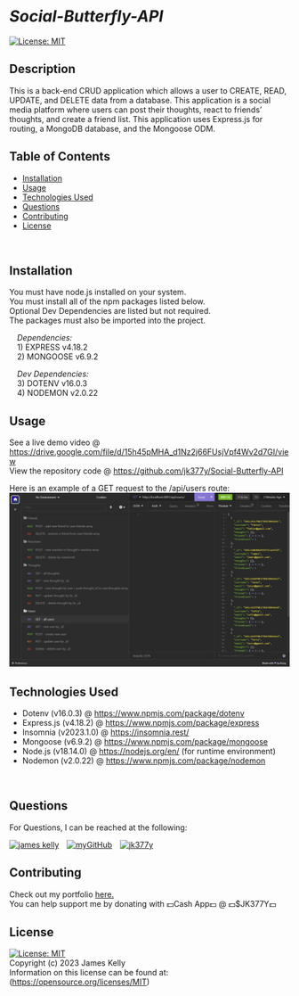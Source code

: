 # ***Social-Butterfly-API***
[![License: MIT](https://img.shields.io/badge/License-MIT-blue.svg)](https://opensource.org/licenses/MIT)
<br>

## Description
This is a back-end CRUD application which allows a user to CREATE, READ, UPDATE, and DELETE data from a database. This application is a social media platform where users can post their thoughts, react to friends’ thoughts, and create a friend list. This application uses Express.js for routing, a MongoDB database, and the Mongoose ODM.
<br>

## Table of Contents
- [Installation](#installation)
- [Usage](#usage)
- [Technologies Used](#technologies-used)
- [Questions](#questions)
- [Contributing](#contributing)
- [License](#license)
<br>

## Installation
You must have node.js installed on your system.
<br>
You must install all of the npm packages listed below.
<br>
Optional Dev Dependencies are listed but not required.
<br>
The packages must also be imported into the project.
<br>

&emsp;*Dependencies:*
    <br>&emsp;1) EXPRESS v4.18.2
    <br>&emsp;2) MONGOOSE v6.9.2

&emsp;*Dev Dependencies:*
    <br>&emsp;3) DOTENV v16.0.3
    <br>&emsp;4) NODEMON v2.0.22
<br>

## Usage
See a live demo video @ https://drive.google.com/file/d/15h45pMHA_d1Nz2j66FUsjVpf4Wv2d7GI/view
<br>
View the repository code @ https://github.com/jk377y/Social-Butterfly-API
<br>

Here is an example of a GET request to the /api/users route:
<br>
<img src="./public/images/getAllUsers.JPG" alt="getAllUsers screenshot" width=800px>
<br>

## Technologies Used
- Dotenv (v16.0.3) @ https://www.npmjs.com/package/dotenv
- Express.js (v4.18.2) @ https://www.npmjs.com/package/express
- Insomnia (v2023.1.0) @ https://insomnia.rest/
- Mongoose (v6.9.2) @ https://www.npmjs.com/package/mongoose
- Node.js (v18.14.0) @ https://nodejs.org/en/ (for runtime environment)
- Nodemon (v2.0.22) @ https://www.npmjs.com/package/nodemon
<br>

## Questions
For Questions, I can be reached at the following:
<br>

<a href="https://www.linkedin.com/in/james-kelly-b93a94150/" target="_blank"><img src="https://img.icons8.com/fluency/64/null/linkedin.png" alt="james kelly" height="64" width="64" /></a>&emsp;<a href="https://github.com/jk377y" target="_blank"><img src="https://img.icons8.com/plasticine/64/null/github.png" alt="myGitHub" height="64" width="64" /></a>&emsp;<a href="mailto:jk377y@gmail.com" target="_blank"><img src="https://img.icons8.com/fluency/64/null/apple-mail.png" alt="jk377y" height="64" width="64" /></a>

## Contributing
Check out my portfolio <a href="https://jk377y.github.io/Personal-portfolio/" target="_blank">here.</a>
<br>
You can help support me by donating with 💵Cash App💵 @ 💵$JK377Y💵
<br>

## License
[![License: MIT](https://img.shields.io/badge/License-MIT-blue.svg)](https://opensource.org/licenses/MIT)
<br>Copyright (c) 2023 James Kelly
<br>Information on this license can be found at: (https://opensource.org/licenses/MIT)